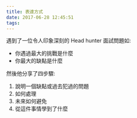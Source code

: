 ```yaml
---
title: 表達方式
date: 2017-06-28 12:45:51
tags:
---
```


遇到了一位令人印象深刻的 Head hunter
面試問題如:

* 你遇過最大的挑戰是什麼
* 你最大的缺點是什麼

然後他分享了四步驟:

1. 說明一個缺點或過去犯過的問題
2. 如何處理
3. 未來如何避免
4. 從這件事情學到了什麼

<!--more-->
